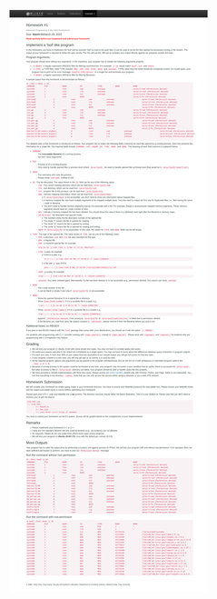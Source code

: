 ![hw1](https://github.com/13579and2468/NYCU-Advanced-UNIX-Programming-2022/blob/main/hw1/people.cs.nctu.edu.tw__chuang_courses_unixprog_resources_hw1_lsof_.png?raw=true)

